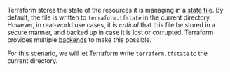Terraform stores the state of the resources it is managing in a
[state file](https://terraform.io/language/state). By default, the
file is written to `terraform.tfstate` in the current directory. However, in
real-world use cases, it is *critical* that this file be stored in a secure
manner, and backed up in case it is lost or corrupted. Terraform provides 
multiple [backends](https://terraform.io/language/settings/backends) to
make this possible.

For this scenario, we will let Terraform write `terraform.tfstate` to the
current directory.
